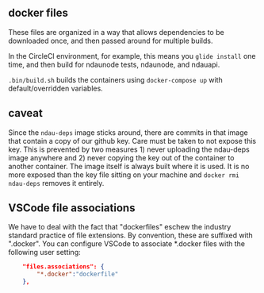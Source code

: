 ## docker files

These files are organized in a way that allows dependencies to be downloaded once, and then passed around for multiple builds.

In the CircleCI environment, for example, this means you `glide install` one time, and then build for ndaunode tests, ndaunode, and ndauapi.

`.bin/build.sh` builds the containers using `docker-compose up` with default/overridden variables.

## caveat

Since the `ndau-deps` image sticks around, there are commits in that image that contain a copy of our github key. Care must be taken to not expose this key. This is prevented by two measures 1) never uploading the ndau-deps image anywhere and 2) never copying the key out of the container to another container. The image itself is always built where it is used. It is no more exposed than the key file sitting on your machine and `docker rmi ndau-deps` removes it entirely.

## VSCode file associations

We have to deal with the fact that "dockerfiles" eschew the industry standard practice of file extensions. By convention, these are suffixed with ".docker". You can configure VSCode to associate *.docker files with the following user setting:

```json
    "files.associations": {
        "*.docker":"dockerfile"
    },
```
